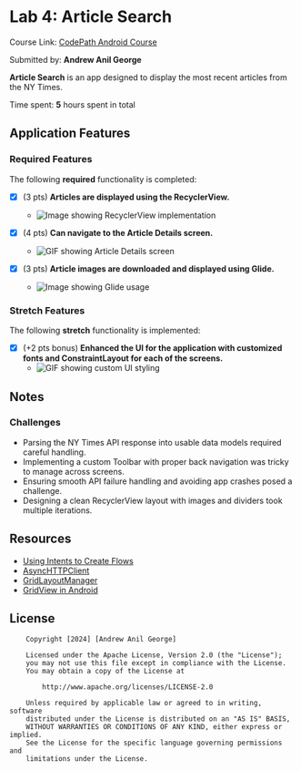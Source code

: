 # Lab 4: Article Search

Course Link: [CodePath Android Course](https://courses.codepath.org/courses/and102/unit/4#!labs)

Submitted by: **Andrew Anil George** 

**Article Search** is an app designed to display the most recent articles from the NY Times.

Time spent: **5** hours spent in total 

## Application Features

### Required Features

The following **required** functionality is completed:

- [X] (3 pts) **Articles are displayed using the RecyclerView.**
    - ![Image showing RecyclerView implementation](http://i.imgur.com/link/to/your/gif/file.gif) 

- [X] (4 pts) **Can navigate to the Article Details screen.**
    - ![GIF showing Article Details screen](http://i.imgur.com/link/to/your/gif/file.gif) 

- [X] (3 pts) **Article images are downloaded and displayed using Glide.**
    - ![Image showing Glide usage](http://i.imgur.com/link/to/your/gif/file.gif) 

### Stretch Features

The following **stretch** functionality is implemented:

- [X] (+2 pts bonus) **Enhanced the UI for the application with customized fonts and ConstraintLayout for each of the screens.**
    - ![GIF showing custom UI styling](http://i.imgur.com/link/to/your/gif/file.gif) <!-- Replace this link with your actual image/GIF link -->

## Notes

### Challenges
- Parsing the NY Times API response into usable data models required careful handling.
- Implementing a custom Toolbar with proper back navigation was tricky to manage across screens.
- Ensuring smooth API failure handling and avoiding app crashes posed a challenge.
- Designing a clean RecyclerView layout with images and dividers took multiple iterations.

## Resources

- [Using Intents to Create Flows](https://guides.codepath.org/android/Using-Intents-to-Create-Flows)
- [AsyncHTTPClient](https://guides.codepath.org/android/Using-CodePath-Async-Http-Client)
- [GridLayoutManager](https://developer.android.com/reference/kotlin/androidx/recyclerview/widget/GridLayoutManager)
- [GridView in Android](https://www.geeksforgeeks.org/gridview-in-android-with-example/)

## License

```plaintext
    Copyright [2024] [Andrew Anil George]

    Licensed under the Apache License, Version 2.0 (the "License");
    you may not use this file except in compliance with the License.
    You may obtain a copy of the License at

        http://www.apache.org/licenses/LICENSE-2.0

    Unless required by applicable law or agreed to in writing, software
    distributed under the License is distributed on an "AS IS" BASIS,
    WITHOUT WARRANTIES OR CONDITIONS OF ANY KIND, either express or implied.
    See the License for the specific language governing permissions and
    limitations under the License.